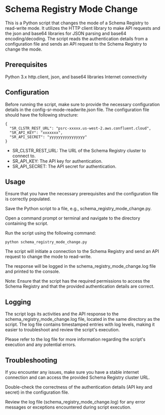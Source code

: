 # Schema Registry Mode Change
This is a Python script that changes the mode of a Schema Registry to read-write mode. It utilizes the HTTP client library to make API requests and the json and base64 libraries for JSON parsing and base64 encoding/decoding. The script reads the authentication details from a configuration file and sends an API request to the Schema Registry to change the mode.

## Prerequisites
Python 3.x
http.client, json, and base64 libraries
Internet connectivity
## Configuration
Before running the script, make sure to provide the necessary configuration details in the config-sr-mode-readwrite.json file. The configuration file should have the following structure:
```
{
  "SR_CLSTR_REST_URL": "psrc-xxxxx.us-west-2.aws.confluent.cloud",
  "SR_API_KEY": "xxxxxxx",
  "SR_API_SECRET": "yyyyyyyyyyyyyyyy"
}
```
- SR_CLSTR_REST_URL: The URL of the Schema Registry cluster to connect to.
- SR_API_KEY: The API key for authentication.
- SR_API_SECRET: The API secret for authentication.
## Usage
Ensure that you have the necessary prerequisites and the configuration file is correctly populated.

Save the Python script to a file, e.g., schema_registry_mode_change.py.

Open a command prompt or terminal and navigate to the directory containing the script.

Run the script using the following command:
```
python schema_registry_mode_change.py
```
The script will initiate a connection to the Schema Registry and send an API request to change the mode to read-write.

The response will be logged in the schema_registry_mode_change.log file and printed to the console.

Note: Ensure that the script has the required permissions to access the Schema Registry and that the provided authentication details are correct.

## Logging
The script logs its activities and the API response to the schema_registry_mode_change.log file, located in the same directory as the script. The log file contains timestamped entries with log levels, making it easier to troubleshoot and review the script's execution.

Please refer to the log file for more information regarding the script's execution and any potential errors.

## Troubleshooting
If you encounter any issues, make sure you have a stable internet connection and can access the provided Schema Registry cluster URL.

Double-check the correctness of the authentication details (API key and secret) in the configuration file.

Review the log file (schema_registry_mode_change.log) for any error messages or exceptions encountered during script execution.
